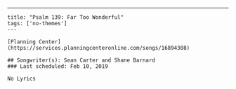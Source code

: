 ---
    title: "Psalm 139: Far Too Wonderful"
    tags: ['no-themes']
    ---

    [Planning Center](https://services.planningcenteronline.com/songs/16894308)

    ## Songwriter(s): Sean Carter and Shane Barnard
    ### Last scheduled: Feb 10, 2019          

    No Lyrics
    